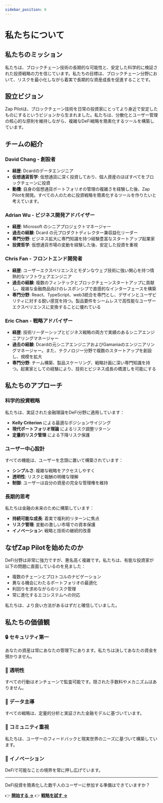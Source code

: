 ```yaml
---
sidebar_position: 8
---
```


# 私たちについて

## 私たちのミッション

私たちは、ブロックチェーン技術の長期的な可能性と、安定した科学的に検証された投資戦略の力を信じています。私たちの目標は、ブロックチェーン分野において、リスクを最小化しながら着実で長期的な資産成長を促進することです。

## 設立ビジョン

Zap
Pilotは、ブロックチェーン技術を日常の投資家にとってより身近で安定したものにするというビジョンから生まれました。私たちは、分散化とユーザー管理の核心的な原則を維持しながら、複雑なDeFi戦略を簡素化するツールを構築しています。

## チームの紹介

### David Chang - 創設者

- **経歴**: Dcardのデータエンジニア
- **仮想通貨哲学**: 仮想通貨に深く投資しており、個人資産のほぼすべてをブロックチェーンに投資
- **動機**: 自身の仮想通貨ポートフォリオの管理の複雑さを経験した後、Zap
  Pilotを開発。すべての人のために投資戦略を簡素化するツールを作りたいと考えています。

### Adrian Wu - ビジネス開発アドバイザー

- **経歴**: Microsoft のシニアプロジェクトマネージャー
- **過去の経験**: Dcard の元プロダクトディレクター兼収益化リーダー
- **専門分野**: ビジネス拡大に専門知識を持つ経験豊富なスタートアップ起業家
- **投資哲学**: 仮想通貨市場の変動を経験した後、安定した投資を重視

### Chris Fan - フロントエンド開発者

- **経歴**: ユーザーエクスペリエンスとモダンなウェブ技術に強い関心を持つ情熱的なソフトウェアエンジニア
- **過去の経験**: 複数のフィンテックとブロックチェーンスタートアップに貢献し、複雑な金融商品向けのレスポンシブで直感的なインターフェースを構築
- **専門分野**:
  React、TypeScript、web3統合を専門とし、デザインとユーザビリティに対する鋭い感覚を持つ。製品要件をシームレスで高性能なユーザーエクスペリエンスに変換することに優れている

### Eric Chan - 戦略アドバイザー

- **経歴**: 技術リーダーシップとビジネス戦略の両方で実績のあるシニアエンジニアリングマネージャー
- **過去の経験**:
  Dcardの元シニアエンジニアおよびGamaniaのエンジニアリングマネージャー。また、テクノロジー分野で複数のスタートアップを創設し、規模を拡大
- **専門分野**: チーム構築、製品スケーリング、戦略計画に深い専門知識を持つ。起業家としての経験により、技術とビジネス成長の橋渡しを可能にする

## 私たちのアプローチ

### 科学的投資戦略

私たちは、実証された金融理論をDeFi分野に適用しています：

- **Kelly Criterion** による最適なポジションサイジング
- **現代ポートフォリオ理論** によるリスク調整リターン
- **定量的リスク管理** による下降リスク保護

### ユーザー中心設計

すべての機能は、ユーザーを念頭に置いて構築されています：

- **シンプルさ**: 複雑な戦略をアクセスしやすく
- **透明性**: リスクと報酬の明確な理解
- **制御**: ユーザーは自分の資産の完全な管理権を維持

### 長期的思考

私たちは金融の未来のために構築しています：

- **持続可能な成長**: 着実で複利的リターンに焦点
- **リスク管理**: 変動の激しい市場での資本保護
- **イノベーション**: 戦略と技術の継続的改善

## なぜZap Pilotを始めたのか

DeFi分野は非常に強力ですが、悪名高く複雑です。私たちは、有能な投資家が以下の問題に直面しているのを見ました：

- 複数のチェーンとプロトコルのナビゲーション
- 異なる機会にわたるポートフォリオの最適化
- 利回りを求めながらのリスク管理
- 常に進化するエコシステムへの対応

私たちは、より良い方法があるはずだと確信していました。

## 私たちの価値観

### 🔒 **セキュリティ第一**

あなたの資産は常にあなたの管理下にあります。私たちは決してあなたの資金を預かりません。

### 🎯 **透明性**

すべての行動はオンチェーンで監査可能です。隠された手数料やメカニズムはありません。

### 🧠 **データ主導**

すべての戦略は、定量的分析と実証された金融モデルに基づいています。

### 🤝 **コミュニティ重視**

私たちは、ユーザーのフィードバックと現実世界のニーズに基づいて構築しています。

### 🚀 **イノベーション**

DeFiで可能なことの境界を常に押し広げています。

---

DeFi投資を簡素化した数千人のユーザーに参加する準備はできていますか？

👉 **[開始する →](./getting-started)** 👉 **[戦略を試す →](./strategies)**
